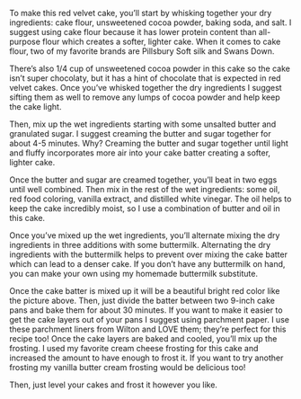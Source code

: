 To make this red velvet cake, you’ll start by whisking together your dry ingredients: cake flour, unsweetened cocoa powder, baking soda, and salt. I suggest using cake flour because it has lower protein content than all-purpose flour which creates a softer, lighter cake. When it comes to cake flour, two of my favorite brands are Pillsbury Soft silk and Swans Down.

There’s also 1/4 cup of unsweetened cocoa powder in this cake so the cake isn’t super chocolaty, but it has a hint of chocolate that is expected in red velvet cakes. Once you’ve whisked together the dry ingredients I suggest sifting them as well to remove any lumps of cocoa powder and help keep the cake light.

Then, mix up the wet ingredients starting with some unsalted butter and granulated sugar. I suggest creaming the butter and sugar together for about 4-5 minutes. Why? Creaming the butter and sugar together until light and fluffy incorporates more air into your cake batter creating a softer, lighter cake.

Once the butter and sugar are creamed together, you’ll beat in two eggs until well combined. Then mix in the rest of the wet ingredients: some oil, red food coloring, vanilla extract, and distilled white vinegar. The oil helps to keep the cake incredibly moist, so I use a combination of butter and oil in this cake.

Once you’ve mixed up the wet ingredients, you’ll alternate mixing the dry ingredients in three additions with some buttermilk. Alternating the dry ingredients with the buttermilk helps to prevent over mixing the cake batter which can lead to a denser cake. If you don’t have any buttermilk on hand, you can make your own using my homemade buttermilk substitute.

Once the cake batter is mixed up it will be a beautiful bright red color like the picture above. Then, just divide the batter between two 9-inch cake pans and bake them for about 30 minutes. If you want to make it easier to get the cake layers out of your pans I suggest using parchment paper. I use these parchment liners from Wilton and LOVE them; they’re perfect for this recipe too!
Once the cake layers are baked and cooled, you’ll mix up the frosting. I used my favorite cream cheese frosting for this cake and increased the amount to have enough to frost it. If you want to try another frosting my vanilla butter cream frosting would be delicious too!

Then, just level your cakes and frost it however you like.
